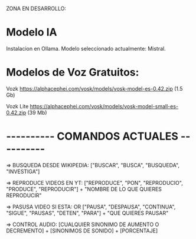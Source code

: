 ZONA EN DESARROLLO:

# Modelo IA
Instalacion en Ollama. 
Modelo seleccionado actualmente: Mistral.

# Modelos de Voz Gratuitos:
Vozk https://alphacephei.com/vosk/models/vosk-model-es-0.42.zip  (1.5 Gb)

Vozk Lite https://alphacephei.com/vosk/models/vosk-model-small-es-0.42.zip (39 Mb)

# ---------- COMANDOS ACTUALES ----------

=> BUSQUEDA DESDE WIKIPEDIA: ["BUSCAR", "BUSCA", "BUSQUEDA", "INVESTIGA"]

=> REPRODUCE VIDEOS EN YT: ["REPRODUCE", "PON", "REPRODUCIO", "PRODUCE", "REPRODUCIR"] + "NOMBRE DE LO QUE QUIERES REPRODUCIR"

=> PASUSA VIDEO SI ESTA:  OR ["PAUSA", "DESPAUSA", "CONTINUA", "SIGUE", "PAUSAS", "DETEN", "PARA"] + "QUE QUIERES PAUSAR"

=> CONTROL AUDIO: [CUALQUIER SINONIMO DE AUMENTO O DECREMENTO] + [SINONIMOS DE SONIDO] + [PORCENTAJE]

